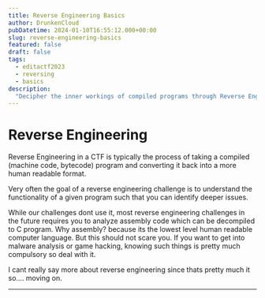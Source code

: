```yaml
---
title: Reverse Engineering Basics
author: DrunkenCloud
pubDatetime: 2024-01-10T16:55:12.000+00:00
slug: reverse-engineering-basics
featured: false
draft: false
tags:
  - editactf2023
  - reversing
  - basics
description:
  "Decipher the inner workings of compiled programs through Reverse Engineering. Transform machine code back into a human-readable format, understanding program functionality and identifying vulnerabilities. While the challenges may involve analyzing assembly code, this skill is invaluable for those interested in malware analysis or game hacking."
---
```

# Reverse Engineering

Reverse Engineering in a CTF is typically the process of taking a compiled (machine code, bytecode) program and converting it back into a more human readable format.

Very often the goal of a reverse engineering challenge is to understand the functionality of a given program such that you can identify deeper issues.

While our challenges dont use it, most reverse engineering challenges in the future requires you to analyze assembly code which can be decompiled to C program. Why assembly? because its the lowest level human readable computer language. But this should not scare you. If you want to get into malware analysis or game hacking, knowing such things is pretty much compulsory so deal with it.

I cant really say more about reverse engineering since thats pretty much it so.... moving on.

---
